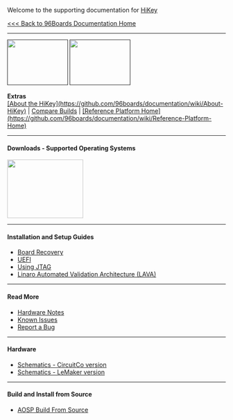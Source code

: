 Welcome to the supporting documentation for [HiKey](https://www.96boards.org/products/ce/hikey/)

[<<< Back to 96Boards Documentation Home](https://github.com/96boards/documentation/wiki)

***

[<img src="http://i.imgur.com/0e7lsoO.png" data-canonical-src="http://i.imgur.com/0e7lsoO.png" width="140" height="105" />]()
[<img src="http://i.imgur.com/dGuIBpa.png" data-canonical-src="http://i.imgur.com/dGuIBpa.png" width="140" height="105" />]()

<p align="left">
  <b>Extras</b><br>
  <a href="#">[About the HiKey](https://github.com/96boards/documentation/wiki/About-HiKey)</a> |
  <a href="#"><a href="https://github.com/96boards/documentation/wiki/Compare-96Boards-Builds" target="_blank">Compare Builds</a></a> |
  <a href="#">[Reference Platform Home](https://github.com/96boards/documentation/wiki/Reference-Platform-Home)</a>
  <br>

***

#### Downloads - Supported Operating Systems

[<img src="http://i.imgur.com/1oBolPj.jpg" data-canonical-src="http://i.imgur.com/1oBolPj.jpg" width="175" height="135" />](https://github.com/96boards/documentation/wiki/HiKey-Crossroads)

***

#### Installation and Setup Guides

- [Board Recovery](https://github.com/96boards/documentation/wiki/HiKey-Board-Recovery)
- [UEFI](https://github.com/96boards/documentation/wiki/HiKeyUEFI)
- [Using JTAG](https://github.com/96boards/documentation/wiki/JTAG-on-HiKey)
- [Linaro Automated Validation Architecture (LAVA)](https://github.com/96boards/documentation/wiki/HiKeyLAVA)

***

#### Read More

- [Hardware Notes](https://github.com/96boards/documentation/wiki/HiKey-Read-More#hardware-notes)
- [Known Issues](https://github.com/96boards/documentation/wiki/HiKey-Read-More#known-issues)
- [Report a Bug](https://github.com/96boards/documentation/wiki/HiKey-Read-More#report-a-bug)

***
#### Hardware

- [Schematics - CircuitCo version](https://github.com/96boards/documentation/blob/master/hikey/96Boards-Hikey-Rev-A1.pdf)
- [Schematics - LeMaker version](https://github.com/96boards/documentation/blob/master/hikey/HiKey_schematics_lemaker_version.pdf)

***
#### Build and Install from Source

- [AOSP Build From Source](https://github.com/96boards/documentation/wiki/HiKeyGettingStarted#aosp-build-from-source)
